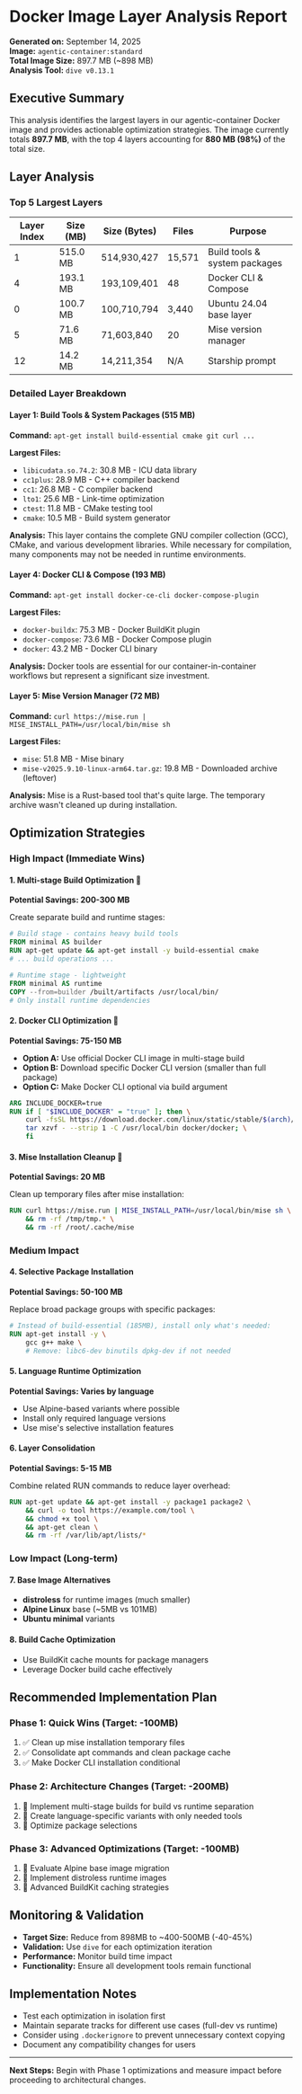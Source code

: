 # Docker Image Layer Analysis Report

**Generated on:** September 14, 2025  
**Image:** `agentic-container:standard`  
**Total Image Size:** 897.7 MB (~898 MB)  
**Analysis Tool:** `dive v0.13.1`

## Executive Summary

This analysis identifies the largest layers in our agentic-container Docker image and provides actionable optimization strategies. The image currently totals **897.7 MB**, with the top 4 layers accounting for **880 MB (98%)** of the total size.

## Layer Analysis

### Top 5 Largest Layers

| Layer Index | Size (MB) | Size (Bytes) | Files | Purpose |
|-------------|-----------|--------------|-------|---------|
| 1 | 515.0 MB | 514,930,427 | 15,571 | Build tools & system packages |
| 4 | 193.1 MB | 193,109,401 | 48 | Docker CLI & Compose |
| 0 | 100.7 MB | 100,710,794 | 3,440 | Ubuntu 24.04 base layer |
| 5 | 71.6 MB | 71,603,840 | 20 | Mise version manager |
| 12 | 14.2 MB | 14,211,354 | N/A | Starship prompt |

### Detailed Layer Breakdown

#### Layer 1: Build Tools & System Packages (515 MB)
**Command:** `apt-get install build-essential cmake git curl ...`

**Largest Files:**
- `libicudata.so.74.2`: 30.8 MB - ICU data library
- `cc1plus`: 28.9 MB - C++ compiler backend  
- `cc1`: 26.8 MB - C compiler backend
- `lto1`: 25.6 MB - Link-time optimization
- `ctest`: 11.8 MB - CMake testing tool
- `cmake`: 10.5 MB - Build system generator

**Analysis:** This layer contains the complete GNU compiler collection (GCC), CMake, and various development libraries. While necessary for compilation, many components may not be needed in runtime environments.

#### Layer 4: Docker CLI & Compose (193 MB)
**Command:** `apt-get install docker-ce-cli docker-compose-plugin`

**Largest Files:**
- `docker-buildx`: 75.3 MB - Docker BuildKit plugin
- `docker-compose`: 73.6 MB - Docker Compose plugin  
- `docker`: 43.2 MB - Docker CLI binary

**Analysis:** Docker tools are essential for our container-in-container workflows but represent a significant size investment.

#### Layer 5: Mise Version Manager (72 MB)
**Command:** `curl https://mise.run | MISE_INSTALL_PATH=/usr/local/bin/mise sh`

**Largest Files:**
- `mise`: 51.8 MB - Mise binary
- `mise-v2025.9.10-linux-arm64.tar.gz`: 19.8 MB - Downloaded archive (leftover)

**Analysis:** Mise is a Rust-based tool that's quite large. The temporary archive wasn't cleaned up during installation.

## Optimization Strategies

### High Impact (Immediate Wins)

#### 1. Multi-stage Build Optimization 🎯
**Potential Savings: 200-300 MB**

Create separate build and runtime stages:
```dockerfile
# Build stage - contains heavy build tools
FROM minimal AS builder
RUN apt-get update && apt-get install -y build-essential cmake
# ... build operations ...

# Runtime stage - lightweight 
FROM minimal AS runtime
COPY --from=builder /built/artifacts /usr/local/bin/
# Only install runtime dependencies
```

#### 2. Docker CLI Optimization 🎯  
**Potential Savings: 75-150 MB**

- **Option A:** Use official Docker CLI image in multi-stage build
- **Option B:** Download specific Docker CLI version (smaller than full package)
- **Option C:** Make Docker CLI optional via build argument

```dockerfile
ARG INCLUDE_DOCKER=true
RUN if [ "$INCLUDE_DOCKER" = "true" ]; then \
    curl -fsSL https://download.docker.com/linux/static/stable/$(arch)/docker-20.10.x-$(arch).tgz | \
    tar xzvf - --strip 1 -C /usr/local/bin docker/docker; \
    fi
```

#### 3. Mise Installation Cleanup 🎯
**Potential Savings: 20 MB**

Clean up temporary files after mise installation:
```dockerfile
RUN curl https://mise.run | MISE_INSTALL_PATH=/usr/local/bin/mise sh \
    && rm -rf /tmp/tmp.* \
    && rm -rf /root/.cache/mise
```

### Medium Impact

#### 4. Selective Package Installation 
**Potential Savings: 50-100 MB**

Replace broad package groups with specific packages:
```dockerfile
# Instead of build-essential (185MB), install only what's needed:
RUN apt-get install -y \
    gcc g++ make \
    # Remove: libc6-dev binutils dpkg-dev if not needed
```

#### 5. Language Runtime Optimization
**Potential Savings: Varies by language**

- Use Alpine-based variants where possible
- Install only required language versions  
- Use mise's selective installation features

#### 6. Layer Consolidation
**Potential Savings: 5-15 MB**

Combine related RUN commands to reduce layer overhead:
```dockerfile
RUN apt-get update && apt-get install -y package1 package2 \
    && curl -o tool https://example.com/tool \
    && chmod +x tool \
    && apt-get clean \
    && rm -rf /var/lib/apt/lists/*
```

### Low Impact (Long-term)

#### 7. Base Image Alternatives
- **distroless** for runtime images (much smaller)
- **Alpine Linux** base (~5MB vs 101MB)
- **Ubuntu minimal** variants

#### 8. Build Cache Optimization  
- Use BuildKit cache mounts for package managers
- Leverage Docker build cache effectively

## Recommended Implementation Plan

### Phase 1: Quick Wins (Target: -100MB)
1. ✅ Clean up mise installation temporary files
2. ✅ Consolidate apt commands and clean package cache
3. ✅ Make Docker CLI installation conditional

### Phase 2: Architecture Changes (Target: -200MB)
1. 🔄 Implement multi-stage builds for build vs runtime separation
2. 🔄 Create language-specific variants with only needed tools
3. 🔄 Optimize package selections

### Phase 3: Advanced Optimizations (Target: -100MB)  
1. 🔄 Evaluate Alpine base image migration
2. 🔄 Implement distroless runtime images
3. 🔄 Advanced BuildKit caching strategies

## Monitoring & Validation

- **Target Size:** Reduce from 898MB to ~400-500MB (-40-45%)
- **Validation:** Use `dive` for each optimization iteration
- **Performance:** Monitor build time impact
- **Functionality:** Ensure all development tools remain functional

## Implementation Notes

- Test each optimization in isolation first
- Maintain separate tracks for different use cases (full-dev vs runtime)
- Consider using `.dockerignore` to prevent unnecessary context copying
- Document any compatibility changes for users

---

**Next Steps:** Begin with Phase 1 optimizations and measure impact before proceeding to architectural changes.
